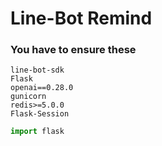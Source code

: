# Line-Bot Remind

### You have to ensure these

```
line-bot-sdk
Flask
openai==0.28.0
gunicorn
redis>=5.0.0
Flask-Session
```

```py
import flask
```
